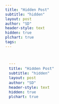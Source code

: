 ```yaml
---
title: "Hidden Post"
subtitle: "hidden"
layout: post
author: "SD"
header-style: text
hidden: true
plchart: true
tags:
---
```


<iframe 
  id="chart"
  src="#src"
  frameborder="0" 
  scrolling="no" 
  style="width: 100%">
</iframe>
